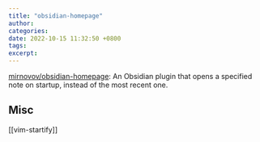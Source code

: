 ```yaml
---
title: "obsidian-homepage"
author: 
categories: 
date: 2022-10-15 11:32:50 +0800
tags: 
excerpt: 
---
```




[mirnovov/obsidian-homepage](https://github.com/mirnovov/obsidian-homepage): An Obsidian plugin that opens a specified note on startup, instead of the most recent one.







## Misc

[[vim-startify]]



